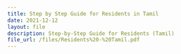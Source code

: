 ```yaml
---
title: Step by Step Guide for Residents in Tamil
date: 2021-12-12
layout: file
description: Step-by-Step Guide for Residents (Tamil)
file_url: /files/Residents%20-%20Tamil.pdf
---
```

